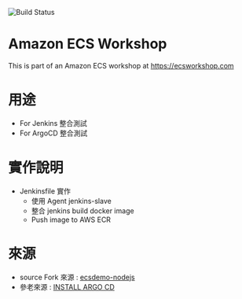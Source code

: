 ![Build Status](https://codebuild.us-east-2.amazonaws.com/badges?uuid=eyJlbmNyeXB0ZWREYXRhIjoidDRkc2xFKzlVaVpRZXRiK1VrV3crbVNQMnJBNHdzQjQrVlQwaXdqVHdlYW94RU9jODN0R0I4WGJieEJLdjRldktxN3pCMWNTbW9YVUVPUmNzcVFCd0FjPSIsIml2UGFyYW1ldGVyU3BlYyI6Ikg0S29yNDFQUEVHMWVoN2wiLCJtYXRlcmlhbFNldFNlcmlhbCI6MX0%3D&branch=master)

# Amazon ECS Workshop

This is part of an Amazon ECS workshop at https://ecsworkshop.com

# 用途
  * For Jenkins 整合測試
  * For ArgoCD 整合測試
   
# 實作說明
* Jenkinsfile 實作
   * 使用 Agent jenkins-slave
   * 整合 jenkins build docker image 
   * Push image to AWS ECR

# 來源 
* source Fork 來源 : [ecsdemo-nodejs](https://github.com/brentley/ecsdemo-nodejs)
* 參老來源 : [INSTALL ARGO CD](https://www.eksworkshop.com/intermediate/290_argocd/install/)
